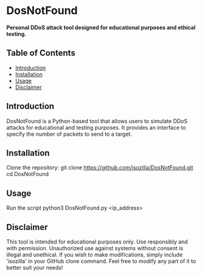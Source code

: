 # DosNotFound

**Personal DDoS attack tool designed for educational purposes and ethical testing.**

## Table of Contents
- [Introduction](#introduction)
- [Installation](#installation)
- [Usage](#usage)
- [Disclaimer](#disclaimer)

## Introduction

DosNotFound is a Python-based tool that allows users to simulate DDoS attacks for educational and testing purposes. It provides an interface to specify the number of packets to send to a target.

## Installation

  Clone the repository:
  git clone https://github.com/isozilla/DosNotFound.git
  cd DosNotFound
## Usage 
  Run the script
  python3 DosNotFound.py <ip_address>
## Disclaimer
  This tool is intended for educational purposes only. Use responsibly and with permission. Unauthorized use against systems without consent is illegal and unethical.
  If you wish to make modifications, simply include 'isozilla' in your GitHub clone command. Feel free to modify any part of it to better suit your needs!

